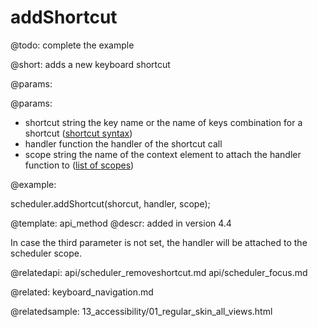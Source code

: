 addShortcut
=============


@todo:
	complete the example

@short:
	adds a new keyboard shortcut 

@params:

@params:
- shortcut		string			the key name or the name of keys combination for a shortcut (<a href="keyboard_navigation.md#shortcutsyntax">shortcut syntax</a>)
- handler		function		the handler of the shortcut call
- scope 		string			the name of the context element to attach the handler function to (<a href="keyboard_navigation.md#scopes">list of scopes</a>)


@example:

scheduler.addShortcut(shorcut, handler, scope);

@template:	api_method
@descr:
added in version 4.4

In case the third parameter is not set, the handler will be attached to the scheduler scope.

@relatedapi:
api/scheduler_removeshortcut.md
api/scheduler_focus.md

@related:
keyboard_navigation.md

@relatedsample:
13_accessibility/01_regular_skin_all_views.html